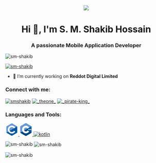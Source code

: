 <div id="header" align="center">
  <img src="https://media.giphy.com/media/M9gbBd9nbDrOTu1Mqx/giphy.gif" width="100"/>
</div>
<h1 align="center">Hi 👋, I'm S. M. Shakib Hossain</h1>
<h3 align="center">A passionate Mobile Application Developer</h3>

<p align="left"> <img src="https://komarev.com/ghpvc/?username=sm-shakib&label=Profile%20views&color=0e75b6&style=flat" alt="sm-shakib" /> </p>

<p align="left"> <a href="https://github.com/ryo-ma/github-profile-trophy"><img src="https://github-profile-trophy.vercel.app/?username=sm-shakib" alt="sm-shakib" /></a> </p>

- 🔭 I’m currently working on **Reddot Digital Limited**

<h3 align="left">Connect with me:</h3>
<p align="left">
<a href="https://linkedin.com/in/smshakib" target="blank"><img align="center" src="https://raw.githubusercontent.com/rahuldkjain/github-profile-readme-generator/master/src/images/icons/Social/linked-in-alt.svg" alt="smshakib" height="30" width="40" /></a>
<a href="https://www.hackerrank.com/_theone_" target="blank"><img align="center" src="https://raw.githubusercontent.com/rahuldkjain/github-profile-readme-generator/master/src/images/icons/Social/hackerrank.svg" alt="_theone_" height="30" width="40" /></a>
<a href="https://www.leetcode.com/_pirate-king_" target="blank"><img align="center" src="https://raw.githubusercontent.com/rahuldkjain/github-profile-readme-generator/master/src/images/icons/Social/leet-code.svg" alt="_pirate-king_" height="30" width="40" /></a>
</p>

<h3 align="left">Languages and Tools:</h3>
<p align="left"> <a href="https://www.cprogramming.com/" target="_blank" rel="noreferrer"> <img src="https://raw.githubusercontent.com/devicons/devicon/master/icons/c/c-original.svg" alt="c" width="40" height="40"/> </a> <a href="https://www.w3schools.com/cpp/" target="_blank" rel="noreferrer"> <img src="https://raw.githubusercontent.com/devicons/devicon/master/icons/cplusplus/cplusplus-original.svg" alt="cplusplus" width="40" height="40"/> </a> <a href="https://kotlinlang.org" target="_blank" rel="noreferrer"> <img src="https://www.vectorlogo.zone/logos/kotlinlang/kotlinlang-icon.svg" alt="kotlin" width="40" height="40"/> </a> </p>

<p><img align="left" src="https://github-readme-stats.vercel.app/api/top-langs?username=sm-shakib&show_icons=true&locale=en&layout=compact" alt="sm-shakib" /></p>

<p>&nbsp;<img align="center" src="https://github-readme-stats.vercel.app/api?username=sm-shakib&show_icons=true&locale=en" alt="sm-shakib" /></p>

<p><img align="center" src="https://github-readme-streak-stats.herokuapp.com/?user=sm-shakib&" alt="sm-shakib" /></p>


